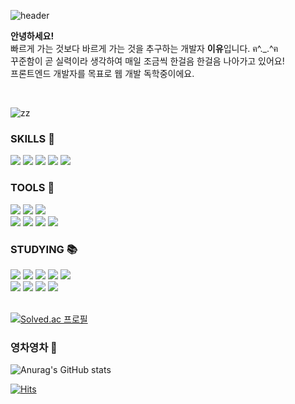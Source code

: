 ![header](https://capsule-render.vercel.app/api?type=waving&color=0:879FEB,100:BEB5E8&height=150&section=header&text=Hi,%20there%20!&fontSize=24&animation=fadeIn&fontColor=ffffff)

**안녕하세요!** <br/>
빠르게 가는 것보다 바르게 가는 것을 추구하는 개발자 **이유**입니다. ฅ^._.^ฅ <br/>
꾸준함이 곧 실력이라 생각하여 매일 조금씩 한걸음 한걸음 나아가고 있어요!<br/>
프론트엔드 개발자를 목표로 웹 개발 독학중이에요.<br/>

<br/>

![zz](https://user-images.githubusercontent.com/48672106/185985079-85a4e77d-7f9f-4025-9ab6-2dff067b84c9.gif)

<div>

### SKILLS 💎

<img src="https://img.shields.io/badge/HTML-E34F26?style=flat-round&logo=HTML5&logoColor=white"/>
<img src="https://img.shields.io/badge/CSS3-1572B6?style=flat-round&logo=CSS3&logoColor=white"/>
<img src="https://img.shields.io/badge/JavaScript-FF9A00?style=flat-round&logo=JavaScript&logoColor=white"/>
<img src="https://img.shields.io/badge/TypeScript-3178C6?style=flat-round&logo=TypeScript&logoColor=white"/>
<img src="https://img.shields.io/badge/React-6EC0EB?style=flat-round&logo=React&logoColor=white"/>

<br/>

### TOOLS 🎨
<img src="https://img.shields.io/badge/GitHub-605A70?style=flat-round&logo=GitHub&logoColor=white"/>
<img src="https://img.shields.io/badge/Notion-9577F0?style=flat-round&logo=Notion&logoColor=white"/>
<img src="https://img.shields.io/badge/Figma-7269F0?style=flat-round&logo=Figma&logoColor=white"/>
<br/>
<img src="https://img.shields.io/badge/Adobe Photoshop-31A8FF?style=flat-round&logo=Adobe Photoshop&logoColor=white"/>
<img src="https://img.shields.io/badge/Adobe Premiere Pro-9999FF?style=flat-round&logo=Adobe Premiere Pro&logoColor=white"/>
<img src="https://img.shields.io/badge/Adobe XD-FF61F6?style=flat-round&logo=Adobe XD&logoColor=white"/>
<img src="https://img.shields.io/badge/Adobe Illustrator-FF9A00?style=flat-round&logo=Adobe Illustrator&logoColor=white"/>

<br/>

### STUDYING 📚
<img src="https://img.shields.io/badge/C-A8B9CC?style=flat-round&logo=C&logoColor=white"/>
<img src="https://img.shields.io/badge/C++-00599C?style=flat-round&logo=Cplusplus&logoColor=white"/>
<img src="https://img.shields.io/badge/Webpack-6EC0EB?style=flat-round&logo=Webpack&logoColor=white"/>
    <img src="https://img.shields.io/badge/React Router-6B99F0?style=flat-round&logo=React Router&logoColor=white"/>
<img src="https://img.shields.io/badge/Redux-764ABC?style=flat-round&logo=Redux&logoColor=white"/>
<br/>
<img src="https://img.shields.io/badge/Node.js-339933?style=flat-round&logo=Node.js&logoColor=white"/>
<img src="https://img.shields.io/badge/Next.js-000000?style=flat-round&logo=Next.js&logoColor=white"/>
<img src="https://img.shields.io/badge/Git-F05032?style=flat-round&logo=Git&logoColor=white"/>
<img src="https://img.shields.io/badge/styledComponents-DB7093?style=flat-round&logo=styled-components&logoColor=white"/>
<br/>
<br/>

[![Solved.ac
프로필](http://mazassumnida.wtf/api/v2/generate_badge?boj=reasons)](https://solved.ac/reasons)

</div>


### 영차영차 🐢

![Anurag's GitHub stats](https://github-readme-stats.vercel.app/api?username=ReturnReason&show_icons=true&theme=dark&count_private=true&custom_title=REASON&bg_color=30,A5B4E8,BEB5E8&title_color=fff&text_color=fff&icon_color=fff)  

[![Hits](https://hits.seeyoufarm.com/api/count/incr/badge.svg?url=https%3A%2F%2Fgithub.com%2FReturnReason&count_bg=%23A5B4E8&title_bg=%236E799C&icon=github.svg&icon_color=%23FFFFFF&title=GitHub&edge_flat=false)](https://hits.seeyoufarm.com)

</div>
